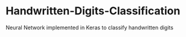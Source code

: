 # Handwritten-Digits-Classification
Neural Network implemented in Keras to classify handwritten digits
